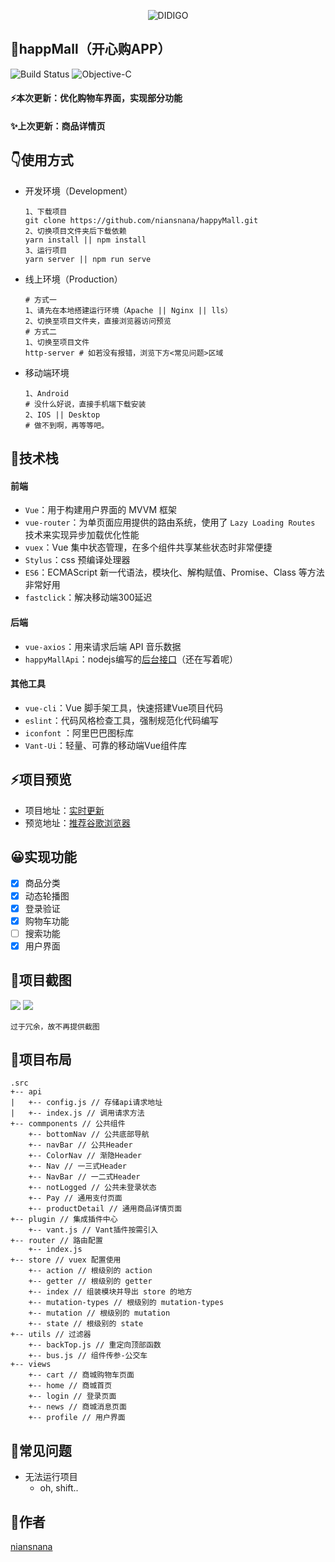 <p align="center"><img src="http://image.niansnana.com/20200511104737.png" alt="DIDIGO"></p>

## 👻happMall（开心购APP）

![Build Status](https://travis-ci.org/hrscy/TodayNews.svg?branch=master) ![Objective-C](https://img.shields.io/badge/language-Objective-C.svg)

#### ⚡️本次更新：优化购物车界面，实现部分功能

#### ✨上次更新：商品详情页

## 👇使用方式

- 开发环境（Development）

  ```shell
  1、下载项目
  git clone https://github.com/niansnana/happyMall.git
  2、切换项目文件夹后下载依赖
  yarn install || npm install
  3、运行项目
  yarn server || npm run serve
  ```

- 线上环境（Production）

  ```shell
  # 方式一
  1、请先在本地搭建运行环境（Apache || Nginx || lls）
  2、切换至项目文件夹，直接浏览器访问预览
  # 方式二
  1、切换至项目文件
  http-server # 如若没有报错，浏览下方<常见问题>区域
  ```

- 移动端环境

  ```shell
  1、Android
  # 没什么好说，直接手机端下载安装
  2、IOS || Desktop
  # 做不到啊，再等等吧。
  ```

## 👀技术栈

#### 前端

- `Vue`：用于构建用户界面的 MVVM 框架
- `vue-router`：为单页面应用提供的路由系统，使用了 `Lazy Loading Routes` 技术来实现异步加载优化性能
- `vuex`：Vue 集中状态管理，在多个组件共享某些状态时非常便捷
- `Stylus`：css 预编译处理器
- `ES6`：ECMAScript 新一代语法，模块化、解构赋值、Promise、Class 等方法非常好用
- `fastclick`：解决移动端300延迟

#### 后端

- `vue-axios`：用来请求后端 API 音乐数据
- `happyMallApi`：nodejs编写的[后台接口](https://github.com/niansnana/didigoAPI)（还在写着呢）

#### 其他工具

- `vue-cli`：Vue 脚手架工具，快速搭建Vue项目代码
- `eslint`：代码风格检查工具，强制规范化代码编写
- `iconfont` ：阿里巴巴图标库
- `Vant-Ui`：轻量、可靠的移动端Vue组件库

## ⚡️项目预览

- 项目地址：[实时更新](https://github.com/niansnana/happyMall)
- 预览地址：[推荐谷歌浏览器](http://mall.niansnana.com/)

## 😀实现功能

- [x] 商品分类
- [x] 动态轮播图
- [x] 登录验证
- [x] 购物车功能
- [ ] 搜索功能
- [x] 用户界面

## 🌸项目截图

<div>
	<img src="http://image.niansnana.com/20200511152658.png" />
    <img src="http://image.niansnana.com/20200511152843.png" />
</div>


`过于冗余，故不再提供截图`

## 🌂项目布局

```vue
.src
+-- api
|   +-- config.js // 存储api请求地址
|   +-- index.js // 调用请求方法
+-- commponents // 公共组件
    +-- bottomNav // 公共底部导航
    +-- navBar // 公共Header
	+-- ColorNav // 渐隐Header
	+-- Nav // 一三式Header
	+-- NavBar // 一二式Header
    +-- notLogged // 公共未登录状态
    +-- Pay // 通用支付页面
	+-- productDetail // 通用商品详情页面
+-- plugin // 集成插件中心
	+-- vant.js // Vant插件按需引入
+-- router // 路由配置
    +-- index.js
+-- store // vuex 配置使用
    +-- action // 根级别的 action
    +-- getter // 根级别的 getter
    +-- index // 组装模块并导出 store 的地方
    +-- mutation-types // 根级别的 mutation-types
    +-- mutation // 根级别的 mutation
    +-- state // 根级别的 state
+-- utils // 过滤器
	+-- backTop.js // 重定向顶部函数
    +-- bus.js // 组件传参-公交车
+-- views
	+-- cart // 商城购物车页面
	+-- home // 商城首页
	+-- login // 登录页面
	+-- news // 商城消息页面
	+-- profile // 用户界面
```

## 🤰常见问题

- 无法运行项目
  - oh, shift..

## 🐤作者

[niansnana](https://niansnana.github.io/vuepress/about/)